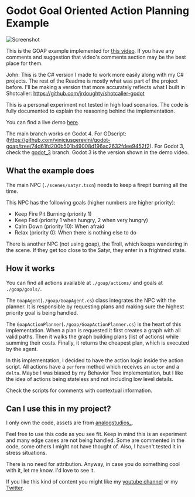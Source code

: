 # Godot Goal Oriented Action Planning Example

![Screenshot](./screenshot.png)

This is the GOAP example implemented for [this video](https://youtu.be/LhnlNKWh7oc). If you have any comments and suggestion that video's comments section may be the best place for them.


John: This is the C# version I made to work more easily along with my C# projects. The rest of the Readme is mostly what was part of the project before. I'll be making a version that more accurately reflects what I built in Shotcaller: https://github.com/jrdoughty/shotcaller-godot 


This is a personal experiment not tested in high load scenarios.
The code is fully documented to explain the reasoning behind the implementation.

You can find a live demo [here](https://viniciusgerevini.github.io/godot-goap).

The main branch works on Godot 4. For GDscript:(https://github.com/viniciusgerevini/godot-goap/tree/74d61fd200b501b49008d196ac2632fdee9452f2). For Godot 3, check the [godot_3](https://github.com/viniciusgerevini/godot-goap/tree/godot_3) branch. Godot 3 is the version shown in the demo video.

## What the example does

The main NPC (`./scenes/satyr.tscn`) needs to keep a firepit burning all the time.

This NPC has the following goals (higher numbers are higher priority):

- Keep Fire Pit Burning (priority 1)
- Keep Fed (priority 1 when hungry, 2 when very hungry)
- Calm Down (priority 10): When afraid
- Relax (priority 0): When there is nothing else to do

There is another NPC (not using goap), the Troll, which keeps wandering in the scene. If they get
too close to the Satyr, they enter in a frightned state.

## How it works

You can find all actions available at `./goap/actions/` and goals at `./goap/goals/`.

The `GoapAgent`(`./goap/GoapAgent.cs`) class integrates the NPC with the planner. It is responsible by requesting
plans and making sure the highest priority goal is being handled.

The `GoapActionPlanner`(`./goap/GoapActionPlanner.cs`) is the heart of this implementation. When a plan is requested it first
creates a graph with all valid paths. Then it walks the graph building plans (list of actions) while summing their costs.
Finally, it returns the cheapest plan, which is executed by the agent.

In this implementation, I decided to have the action logic inside the action script. All actions have a `perform` method which receives an `actor` and a `delta`.
Maybe I was biased by my Behavior Tree implementation, but I like the idea of actions being stateless and not including low level details.

Check the scripts for comments with contextual information.


## Can I use this in my project?

I only own the code, assets are from [analogstudios_](https://analogstudios.itch.io/).

Feel free to use this code as you see fit. Keep in mind this is an experiment and many edge cases are not being handled. Some are commented in the code,
some others I might not have thought of. Also, I haven't tested it in stress situations.

There is no need for attribution. Anyway, in case you do something cool with it, let me know. I'd love to see it.

If you like this kind of content you might like my [youtube channel](http://youtube.com/c/ThisIsVini) or my [Twitter](https://twitter.com/vini_gerevini).

